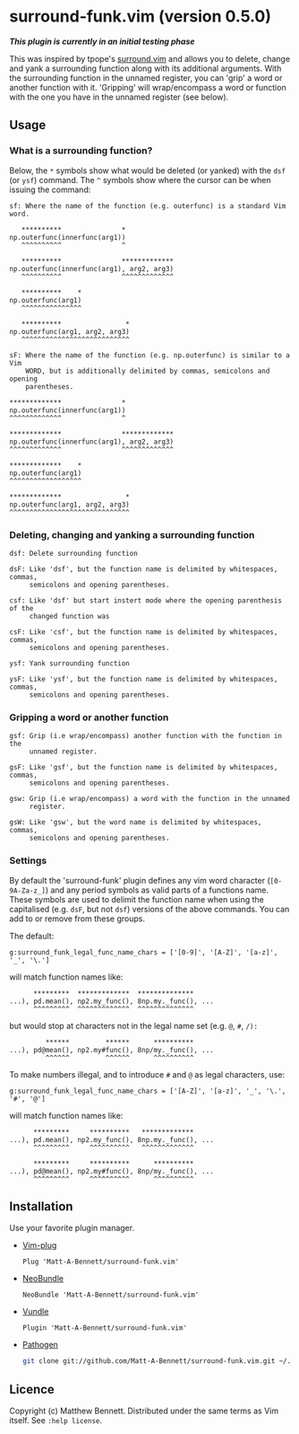 # surround-funk.vim (version 0.5.0)
***This plugin is currently in an initial testing phase***

This was inspired by tpope's
[surround.vim](https://github.com/tpope/vim-surround) and allows you to delete,
change and yank a surrounding function along with its additional arguments.
With the surrounding function in the unnamed register, you can 'grip' a word or
another function with it. 'Gripping' will wrap/encompass a word or function
with the one you have in the unnamed register (see below).

## Usage

### What is a surrounding function?

Below, the `*` symbols show what would be deleted (or yanked) with the `dsf`
(or `ysf`) command. The `^` symbols show where the cursor can be when issuing
the command:

```
sf: Where the name of the function (e.g. outerfunc) is a standard Vim word.

   **********               *
np.outerfunc(innerfunc(arg1))
   ^^^^^^^^^^               ^

   **********               *************
np.outerfunc(innerfunc(arg1), arg2, arg3)
   ^^^^^^^^^^               ^^^^^^^^^^^^^

   **********    *
np.outerfunc(arg1)
   ^^^^^^^^^^^^^^^

   **********                *
np.outerfunc(arg1, arg2, arg3)
   ^^^^^^^^^^^^^^^^^^^^^^^^^^^
```

```
sF: Where the name of the function (e.g. np.outerfunc) is similar to a Vim
    WORD, but is additionally delimited by commas, semicolons and opening
    parentheses.

*************               *
np.outerfunc(innerfunc(arg1))
^^^^^^^^^^^^^               ^

*************               *************
np.outerfunc(innerfunc(arg1), arg2, arg3)
^^^^^^^^^^^^^               ^^^^^^^^^^^^^

*************    *
np.outerfunc(arg1)
^^^^^^^^^^^^^^^^^^

*************                *
np.outerfunc(arg1, arg2, arg3)
^^^^^^^^^^^^^^^^^^^^^^^^^^^^^^
```

### Deleting, changing and yanking a surrounding function

```
dsf: Delete surrounding function

dsF: Like 'dsf', but the function name is delimited by whitespaces, commas,
     semicolons and opening parentheses.

csf: Like 'dsf' but start instert mode where the opening parenthesis of the
     changed function was

csF: Like 'csf', but the function name is delimited by whitespaces, commas,
     semicolons and opening parentheses.

ysf: Yank surrounding function

ysF: Like 'ysf', but the function name is delimited by whitespaces, commas,
     semicolons and opening parentheses.
```

### Gripping a word or another function

```
gsf: Grip (i.e wrap/encompass) another function with the function in the
     unnamed register.

gsF: Like 'gsf', but the function name is delimited by whitespaces, commas,
     semicolons and opening parentheses.

gsw: Grip (i.e wrap/encompass) a word with the function in the unnamed 
     register.

gsW: Like 'gsw', but the word name is delimited by whitespaces, commas,
     semicolons and opening parentheses.
```

### Settings

By default the 'surround-funk' plugin defines any vim word character
(`[0-9A-Za-z_]`) and any period symbols as valid parts of a functions name.
These symbols are used to delimit the function name when using the capitalised
(e.g. `dsF`, but not `dsf`) versions of the above commands. You can add to or
remove from these groups.

The default:

```
g:surround_funk_legal_func_name_chars = ['[0-9]', '[A-Z]', '[a-z]', '_', '\.']
```

will match function names like:

```
      *********  *************  **************
...), pd.mean(), np2.my_func(), 8np.my._func(), ...
      ^^^^^^^^^  ^^^^^^^^^^^^^  ^^^^^^^^^^^^^^
```

but would stop at characters not in the legal name set (e.g. `@`, `#`, `/):`

```
         ******         ******      **********
...), pd@mean(), np2.my#func(), 8np/my._func(), ...
         ^^^^^^         ^^^^^^      ^^^^^^^^^^
```

To make numbers illegal, and to introduce `#` and `@` as legal characters, use:

```
g:surround_funk_legal_func_name_chars = ['[A-Z]', '[a-z]', '_', '\.', '#', '@']
```

will match function names like:

```
      *********     **********   *************
...), pd.mean(), np2.my_func(), 8np.my._func(), ...
      ^^^^^^^^^     ^^^^^^^^^^   ^^^^^^^^^^^^^

      *********     **********      **********
...), pd@mean(), np2.my#func(), 8np/my._func(), ...
      ^^^^^^^^^     ^^^^^^^^^^      ^^^^^^^^^^
```

## Installation

Use your favorite plugin manager.

- [Vim-plug][vim-plug]

    ```vim
    Plug 'Matt-A-Bennett/surround-funk.vim'
    ```

- [NeoBundle][neobundle]

    ```vim
    NeoBundle 'Matt-A-Bennett/surround-funk.vim'
    ```

- [Vundle][vundle]

    ```vim
    Plugin 'Matt-A-Bennett/surround-funk.vim'
    ```

- [Pathogen][pathogen]

    ```sh
    git clone git://github.com/Matt-A-Bennett/surround-funk.vim.git ~/.vim/bundle/surround-funk.vim
    ```

[neobundle]: https://github.com/Shougo/neobundle.vim
[vundle]: https://github.com/gmarik/vundle
[vim-plug]: https://github.com/junegunn/vim-plug
[pathogen]: https://github.com/tpope/vim-pathogen

## Licence
 Copyright (c) Matthew Bennett. Distributed under the same terms as Vim itself.
 See `:help license`.

